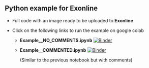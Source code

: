 ## Python example for **Exonline**

* Full code with an image ready to be uploaded to **Exonline**

* Click on the following links to run the example on google colab 

    * **Example__NO_COMMENTS.ipynb** [![Binder](https://colab.research.google.com/assets/colab-badge.svg)](https://colab.research.google.com/github/joaochenriques/OpenEDX/blob/master/Example_running_in_colab/Example__NO_COMMENTS.ipynb)

    * **Example__COMMENTED.ipynb** [![Binder](https://colab.research.google.com/assets/colab-badge.svg)](https://colab.research.google.com/github/joaochenriques/OpenEDX/blob/master/Example_running_in_colab/Example__COMMENTED.ipynb)

         (Similar to the previous notebook but with comments)
